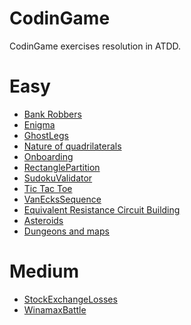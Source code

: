 CodinGame
=========

CodinGame exercises resolution in ATDD.

# Easy
* [Bank Robbers](src/Easy/BankRobbers/bank_robbers.feature)
* [Enigma](src/Easy/Enigma/enigma.feature)
* [GhostLegs](src/Easy/GhostLegs/ghost_legs.feature)
* [Nature of quadrilaterals](src/Easy/NatureOfQuadrilaterals/nature_of_quadrilaterals.feature)
* [Onboarding](src/Easy/Onboarding/onboarding.feature)
* [RectanglePartition](src/Easy/RectanglePartition/rectangle_partition.feature)
* [SudokuValidator](src/Easy/SudokuValidator/sudoku_validator.feature)
* [Tic Tac Toe](src/Easy/TicTacToe/tic_tac_toe.feature)
* [VanEcksSequence](src/Easy/VanEcksSequence/van_ecks_sequence.feature)
* [Equivalent Resistance Circuit Building](src/Easy/EquivalentResistanceCircuitBuilding/equivalent_resistance_circuit_building.feature)
* [Asteroids](src/Easy/Asteroids/asteroids.feature)
* [Dungeons and maps](src/Easy/DungeonsAndMaps/dungeons_and_maps.feature)

# Medium
* [StockExchangeLosses](src/Medium/StockExchangeLosses/stock_exchange_losses.feature)
* [WinamaxBattle](src/Medium/WinamaxBattle/winamax_battle.feature)
